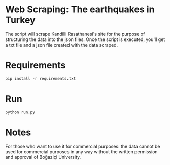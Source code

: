 # Web Scraping: The earthquakes in Turkey

The script will scrape Kandilli Rasathanesi's site for the purpose of structuring the data into the json files.
Once the script is executed, you'll get a txt file and a json file created with the data scraped.

# Requirements

    pip install -r requirements.txt
    
# Run

    python run.py
    
# Notes

For those who want to use it for commercial purposes: the data cannot be used for commercial purposes in any way without the written permission and approval of Boğaziçi University.